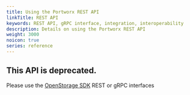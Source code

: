 ```yaml
---
title: Using the Portworx REST API
linkTitle: REST API
keywords: REST API, gRPC interface, integration, interoperability
description: Details on using the Portworx REST API
weight: 3000
noicon: true
series: reference
---
```


## This API is deprecated.

Please use the [OpenStorage SDK](/reference/developer-sdk) REST or gRPC interfaces


